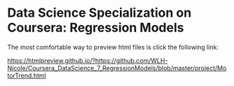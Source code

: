 # Data Science Specialization on Coursera: Regression Models

The most comfortable way to preview html files is click the following link: 

https://htmlpreview.github.io/?https://github.com/WLH-Nicole/Coursera_DataScience_7_RegressionModels/blob/master/project/MotorTrend.html

